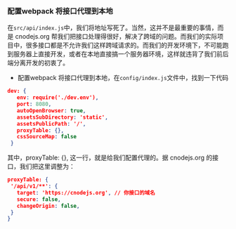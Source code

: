 ### 配置webpack 将接口代理到本地
在`src/api/index.js`中，我们将地址写死了。当然，这并不是最重要的事情，而是 cnodejs.org 帮我们把接口处理得很好，解决了跨域的问题。而我们的实际项目中，很多接口都是不允许我们这样跨域请求的。而我们的开发环境下，不可能跑到服务器上直接开发，或者在本地直接搞一个服务器环境，这样就违背了我们前后端分离开发的初衷了。
 - 配置webpack 将接口代理到本地，在`config/index.js`文件中，找到一下代码
 
 ```json
 dev: {
    env: require('./dev.env'),
    port: 8080,
    autoOpenBrowser: true,
    assetsSubDirectory: 'static',
    assetsPublicPath: '/',
    proxyTable: {},
    cssSourceMap: false
  }
 ```
 其中，proxyTable: {}, 这一行，就是给我们配置代理的。据 cnodejs.org 的接口，我们把这里调整为：
 ```json
 proxyTable: {
  '/api/v1/**': {
    target: 'https://cnodejs.org', // 你接口的域名
    secure: false,
    changeOrigin: false,
  }
}
 ```
 